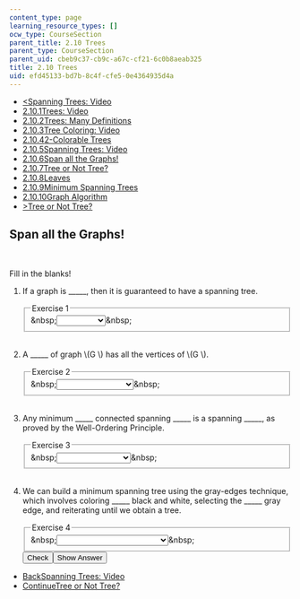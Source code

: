 ```yaml
---
content_type: page
learning_resource_types: []
ocw_type: CourseSection
parent_title: 2.10 Trees
parent_type: CourseSection
parent_uid: cbeb9c37-cb9c-a67c-cf21-6c0b8aeab325
title: 2.10 Trees
uid: efd45133-bd7b-8c4f-cfe5-0e4364935d4a
---
```

<ul class="navigation pagination"><li id="top_bck_btn"><a href='/courses/electrical-engineering-and-computer-science/6-042j-mathematics-for-computer-science-spring-2015/structures/tp8-1/vertical-2ef65242598f';><<span>Spanning Trees: Video</span></a></li><li id="flp_btn_1" ><a href='/courses/electrical-engineering-and-computer-science/6-042j-mathematics-for-computer-science-spring-2015/structures/tp8-1'>2.10.1<span>Trees: Video</span></a></li><li id="flp_btn_2" ><a href='/courses/electrical-engineering-and-computer-science/6-042j-mathematics-for-computer-science-spring-2015/structures/tp8-1/vertical-91c45efd7596'>2.10.2<span>Trees: Many Definitions</span></a></li><li id="flp_btn_3" ><a href='/courses/electrical-engineering-and-computer-science/6-042j-mathematics-for-computer-science-spring-2015/structures/tp8-1/vertical-04923c3ed451'>2.10.3<span>Tree Coloring: Video</span></a></li><li id="flp_btn_4" ><a href='/courses/electrical-engineering-and-computer-science/6-042j-mathematics-for-computer-science-spring-2015/structures/tp8-1/vertical-b69812803f1e'>2.10.4<span>2-Colorable Trees</span></a></li><li id="flp_btn_5" ><a href='/courses/electrical-engineering-and-computer-science/6-042j-mathematics-for-computer-science-spring-2015/structures/tp8-1/vertical-2ef65242598f'>2.10.5<span>Spanning Trees: Video</span></a></li><li id="flp_btn_6" class="button_selected"><a href='/courses/electrical-engineering-and-computer-science/6-042j-mathematics-for-computer-science-spring-2015/structures/tp8-1/vertical-63394d192790'>2.10.6<span>Span all the Graphs!</span></a></li><li id="flp_btn_7" ><a href='/courses/electrical-engineering-and-computer-science/6-042j-mathematics-for-computer-science-spring-2015/structures/tp8-1/vertical-7bacea60d91e'>2.10.7<span>Tree or Not Tree?</span></a></li><li id="flp_btn_8" ><a href='/courses/electrical-engineering-and-computer-science/6-042j-mathematics-for-computer-science-spring-2015/structures/tp8-1/vertical-425ace1eec7d'>2.10.8<span>Leaves</span></a></li><li id="flp_btn_9" ><a href='/courses/electrical-engineering-and-computer-science/6-042j-mathematics-for-computer-science-spring-2015/structures/tp8-1/minimum-spanning-trees'>2.10.9<span>Minimum Spanning Trees</span></a></li><li id="flp_btn_10" ><a href='/courses/electrical-engineering-and-computer-science/6-042j-mathematics-for-computer-science-spring-2015/structures/tp8-1/vertical-f8c5c236b9c0'>2.10.10<span>Graph Algorithm</span></a></li><li id="top_continue_btn"><a href='/courses/electrical-engineering-and-computer-science/6-042j-mathematics-for-computer-science-spring-2015/structures/tp8-1/vertical-7bacea60d91e';>><span>Tree or Not Tree?</span></a></li></ul><h2 class="subhead">Span all the Graphs!</h2><div class="self_assessment">
<br display_name="Span all the Graphs!" url_name="Span_all_the_Graphs" />
<p display_name="Span all the Graphs!" url_name="Span_all_the_Graphs_0">Fill in the blanks!</p>
<ol display_name="Span all the Graphs!" url_name="Span_all_the_Graphs_1">
<li>
<div id="Q1_div" class="problem_question"><p>If a graph is _____, then it is guaranteed to have a spanning tree.</p><fieldset><legend class="visually-hidden">Exercise 1</legend><div class="choice"><label id="Q1_label"><span id="Q1_aria_status" tabindex="-1" class="visually-hidden">&amp;nbsp;</span><select onchange="numericTypedOrDropDownSelected(1)" id="Q1_select" class="problem_text_input"><option correct="false"></option><option correct="false">simple</option><option correct="false">acyclic</option><option correct="false">2-colorable</option><option correct="true">connected</option></select><span style="display:none;" id="Q1_ans_span" tabindex="-1">  connected</span><span id="Q1_normal_status" class="nostatus" aria-hidden="true">&amp;nbsp;</span></label></div></fieldset></div></li>
<br />
<li>
<div id="Q2_div" class="problem_question"><p>A _____ of graph \(G \) has all the vertices of \(G \). </p><fieldset><legend class="visually-hidden">Exercise 2</legend><div class="choice"><label id="Q2_label"><span id="Q2_aria_status" tabindex="-1" class="visually-hidden">&amp;nbsp;</span><select onchange="numericTypedOrDropDownSelected(2)" id="Q2_select" class="problem_text_input"><option correct="false"></option><option correct="false">exact copy</option><option correct="false">spanning tree</option><option correct="false">spanning subgraph</option><option correct="true">{all of the above}</option><option correct="false">{none of the above}</option></select><span style="display:none;" id="Q2_ans_span" tabindex="-1">  {all of the above}</span><span id="Q2_normal_status" class="nostatus" aria-hidden="true">&amp;nbsp;</span></label></div></fieldset></div></li>
<br />
<li>
<div id="Q3_div" class="problem_question"><p>Any minimum _____ connected spanning _____ is a spanning _____, as proved by the Well-Ordering Principle.</p><fieldset><legend class="visually-hidden">Exercise 3</legend><div class="choice"><label id="Q3_label"><span id="Q3_aria_status" tabindex="-1" class="visually-hidden">&amp;nbsp;</span><select onchange="numericTypedOrDropDownSelected(3)" id="Q3_select" class="problem_text_input"><option correct="false"></option><option correct="false">edge, tree, graph</option><option correct="false">weight, tree, graph</option><option correct="true">edge, graph, tree</option><option correct="false">weight, graph, tree</option></select><span style="display:none;" id="Q3_ans_span" tabindex="-1">  edge, graph, tree</span><span id="Q3_normal_status" class="nostatus" aria-hidden="true">&amp;nbsp;</span></label></div></fieldset></div></li>
<br />
<li>
<div id="Q4_div" class="problem_question"><p>We can build a minimum spanning tree using the gray-edges technique, which involves coloring _____ black and white, selecting the _____ gray edge, and reiterating until we obtain a tree.</p><fieldset><legend class="visually-hidden">Exercise 4</legend><div class="choice"><label id="Q4_label"><span id="Q4_aria_status" tabindex="-1" class="visually-hidden">&amp;nbsp;</span><select onchange="numericTypedOrDropDownSelected(4)" id="Q4_select" class="problem_text_input"><option correct="false"></option><option correct="false">vertices, minimum-weight</option><option correct="true">components, minimum-weight</option><option correct="false">edges, minimum-length</option><option correct="false">edges, shortest</option></select><span style="display:none;" id="Q4_ans_span" tabindex="-1">  components, minimum-weight</span><span id="Q4_normal_status" class="nostatus" aria-hidden="true">&amp;nbsp;</span></label></div></fieldset></div><div class="action"><button id="Q1_button" onclick="checkAnswer({1: 'optionresponse', 2: 'optionresponse', 3: 'optionresponse', 4: 'optionresponse'})" class="problem_mo_button">Check</button><button id="Q1_button_show" onclick="showHideSolution({1: 'optionresponse', 2: 'optionresponse', 3: 'optionresponse', 4: 'optionresponse'}, 1, [])" class="problem_mo_button">Show Answer</button></div></li>
</ol>
</div><ul class="navigation progress"><li id="bck_btn"><a href='/courses/electrical-engineering-and-computer-science/6-042j-mathematics-for-computer-science-spring-2015/structures/tp8-1/vertical-2ef65242598f';>Back<span>Spanning Trees: Video</span></a></li><li id="continue_btn"><a href='/courses/electrical-engineering-and-computer-science/6-042j-mathematics-for-computer-science-spring-2015/structures/tp8-1/vertical-7bacea60d91e';>Continue<span>Tree or Not Tree?</span></a></li></ul>